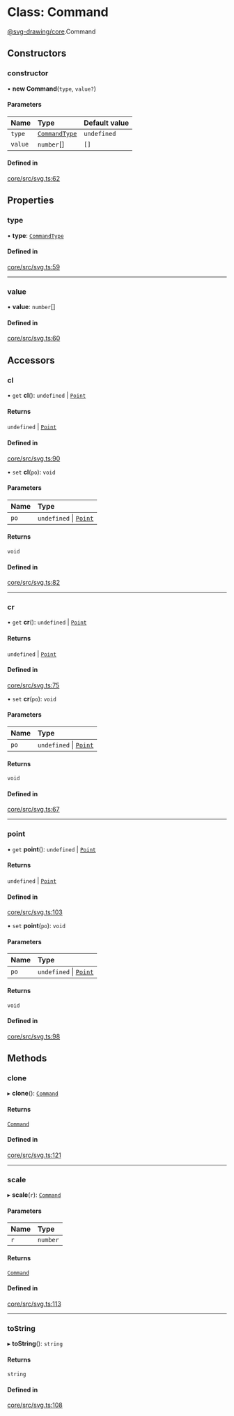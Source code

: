 # Class: Command

[@svg-drawing/core](../../modules/svg_drawing_core.md).Command

## Constructors

### constructor

• **new Command**(`type`, `value?`)

#### Parameters

| Name | Type | Default value |
| :------ | :------ | :------ |
| `type` | [`CommandType`](../../modules/svg_drawing_core.md#commandtype) | `undefined` |
| `value` | `number`[] | `[]` |

#### Defined in

[core/src/svg.ts:62](https://github.com/kmkzt/svg-drawing/blob/c168ec0/packages/core/src/svg.ts#L62)

## Properties

### type

• **type**: [`CommandType`](../../modules/svg_drawing_core.md#commandtype)

#### Defined in

[core/src/svg.ts:59](https://github.com/kmkzt/svg-drawing/blob/c168ec0/packages/core/src/svg.ts#L59)

___

### value

• **value**: `number`[]

#### Defined in

[core/src/svg.ts:60](https://github.com/kmkzt/svg-drawing/blob/c168ec0/packages/core/src/svg.ts#L60)

## Accessors

### cl

• `get` **cl**(): `undefined` \| [`Point`](Point.md)

#### Returns

`undefined` \| [`Point`](Point.md)

#### Defined in

[core/src/svg.ts:90](https://github.com/kmkzt/svg-drawing/blob/c168ec0/packages/core/src/svg.ts#L90)

• `set` **cl**(`po`): `void`

#### Parameters

| Name | Type |
| :------ | :------ |
| `po` | `undefined` \| [`Point`](Point.md) |

#### Returns

`void`

#### Defined in

[core/src/svg.ts:82](https://github.com/kmkzt/svg-drawing/blob/c168ec0/packages/core/src/svg.ts#L82)

___

### cr

• `get` **cr**(): `undefined` \| [`Point`](Point.md)

#### Returns

`undefined` \| [`Point`](Point.md)

#### Defined in

[core/src/svg.ts:75](https://github.com/kmkzt/svg-drawing/blob/c168ec0/packages/core/src/svg.ts#L75)

• `set` **cr**(`po`): `void`

#### Parameters

| Name | Type |
| :------ | :------ |
| `po` | `undefined` \| [`Point`](Point.md) |

#### Returns

`void`

#### Defined in

[core/src/svg.ts:67](https://github.com/kmkzt/svg-drawing/blob/c168ec0/packages/core/src/svg.ts#L67)

___

### point

• `get` **point**(): `undefined` \| [`Point`](Point.md)

#### Returns

`undefined` \| [`Point`](Point.md)

#### Defined in

[core/src/svg.ts:103](https://github.com/kmkzt/svg-drawing/blob/c168ec0/packages/core/src/svg.ts#L103)

• `set` **point**(`po`): `void`

#### Parameters

| Name | Type |
| :------ | :------ |
| `po` | `undefined` \| [`Point`](Point.md) |

#### Returns

`void`

#### Defined in

[core/src/svg.ts:98](https://github.com/kmkzt/svg-drawing/blob/c168ec0/packages/core/src/svg.ts#L98)

## Methods

### clone

▸ **clone**(): [`Command`](Command.md)

#### Returns

[`Command`](Command.md)

#### Defined in

[core/src/svg.ts:121](https://github.com/kmkzt/svg-drawing/blob/c168ec0/packages/core/src/svg.ts#L121)

___

### scale

▸ **scale**(`r`): [`Command`](Command.md)

#### Parameters

| Name | Type |
| :------ | :------ |
| `r` | `number` |

#### Returns

[`Command`](Command.md)

#### Defined in

[core/src/svg.ts:113](https://github.com/kmkzt/svg-drawing/blob/c168ec0/packages/core/src/svg.ts#L113)

___

### toString

▸ **toString**(): `string`

#### Returns

`string`

#### Defined in

[core/src/svg.ts:108](https://github.com/kmkzt/svg-drawing/blob/c168ec0/packages/core/src/svg.ts#L108)
